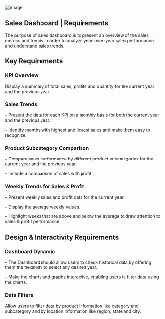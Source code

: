 ![image](https://github.com/paveenwatpoln/Tableau-SalesDashboard-Dynamic/assets/155377150/32b83243-691e-47f4-99bb-40114bb9f9d7)

## Sales Dashboard | Requirements

The purpose of sales dashboard is to present an overview of the sales metrics and trends in order to analyze year-over-year sales performance and understand sales trends.

## Key Requirements

### KPI Overview

Display a summary of total sales, profits and quantity for the current year and the previous year.

### Sales Trends
 
 – Present the data for each KPI on a monthly basis for both the current year and the previous year.

 – Identify months with highest and lowest sales and make them easy to recognize.

### Product Subcategory Comparison
 
 – Compare sales performance by different product subcategories for the current year and the previous year.

 – Include a comparison of sales with profit.

### Weekly Trends for Sales & Profit

 – Present weekly sales and profit data for the current year.

 – Display the average weekly values.

 – Highlight weeks that are above and below the average to draw attention to sales & profit performance.

## Design & Interactivity Requirements

### Dashboard Dynamic
 – The Dashboard should allow users to check historical data by offering them the flexibility to select any desired year.

 – Make the charts and graphs interactive, enabling users to filter data using the charts.

### Data Filters
Allow users to filter data by product information like category and subcategory and by location information like region, state and city.

